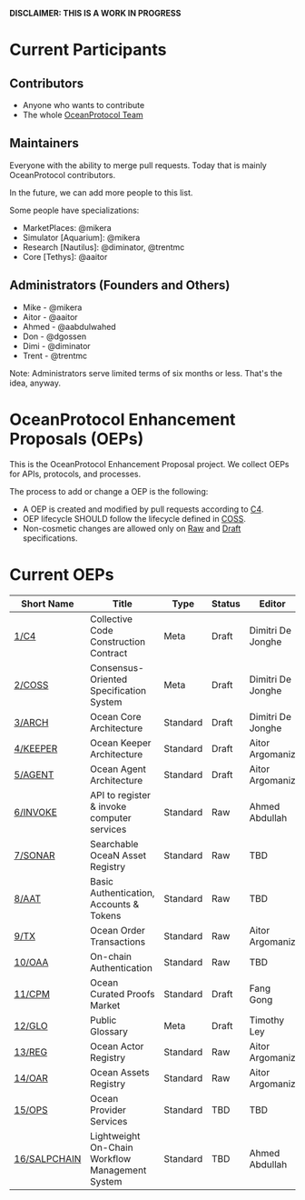 **DISCLAIMER: THIS IS A WORK IN PROGRESS**

# Current Participants

## Contributors

- Anyone who wants to contribute
- The whole [OceanProtocol Team](https://github.com/orgs/oceanprotocol/people)

## Maintainers

Everyone with the ability to merge pull requests. Today that is mainly OceanProtocol contributors.

In the future, we can add more people to this list.

Some people have specializations:

- MarketPlaces: @mikera
- Simulator [Aquarium]: @mikera
- Research [Nautilus]: @diminator, @trentmc
- Core [Tethys]: @aaitor

## Administrators (Founders and Others)

- Mike - @mikera
- Aitor - @aaitor
- Ahmed - @aabdulwahed
- Don - @dgossen
- Dimi - @diminator
- Trent - @trentmc

Note: Administrators serve limited terms of six months or less. That's the idea, anyway.

# OceanProtocol Enhancement Proposals (OEPs)

This is the OceanProtocol Enhancement Proposal project. We collect OEPs for APIs, protocols, and processes.

The process to add or change a OEP is the following:
- A OEP is created and modified by pull requests according to [C4](./1).
- OEP lifecycle SHOULD follow the lifecycle defined in [COSS](./2).
- Non-cosmetic changes are allowed only on [Raw](./2#raw-oeps) and [Draft](./2#draft-oeps) specifications.

# Current OEPs


Short Name    | Title                                                        | Type     | Status   | Editor
--------------|--------------------------------------------------------------|----------|----------|-------
[1/C4](1)     | Collective Code Construction Contract                        | Meta     | Draft    | Dimitri De Jonghe
[2/COSS](2)   | Consensus-Oriented Specification System                      | Meta     | Draft    | Dimitri De Jonghe
[3/ARCH](3)   | Ocean Core Architecture                                      | Standard | Draft    | Dimitri De Jonghe
[4/KEEPER](4) | Ocean Keeper Architecture                                    | Standard | Draft    | Aitor Argomaniz
[5/AGENT](5)  | Ocean Agent Architecture                                     | Standard | Draft    | Aitor Argomaniz
[6/INVOKE](6) | API to register & invoke computer services                   | Standard | Raw      | Ahmed Abdullah
[7/SONAR](7)  | Searchable OceaN Asset Registry                              | Standard | Raw      | TBD
[8/AAT](8)    | Basic Authentication, Accounts & Tokens                      | Standard | Raw      | TBD
[9/TX](9)     | Ocean Order Transactions                                     | Standard | Raw      | Aitor Argomaniz
[10/OAA](10)  | On-chain Authentication                                      | Standard | Raw      | TBD
[11/CPM](11)  | Ocean Curated Proofs Market                                  | Standard | Draft    | Fang Gong
[12/GLO](12)  | Public Glossary                                              | Meta     | Draft    | Timothy Ley
[13/REG](13)  | Ocean Actor Registry                                         | Standard | Raw      | Aitor Argomaniz
[14/OAR](14)  | Ocean Assets Registry                                        | Standard | Raw      | Aitor Argomaniz
[15/OPS](15)  | Ocean Provider Services                                      | Standard | TBD      | TBD
[16/SALPCHAIN](16)| Lightweight On-Chain Workflow Management System          | Standard | TBD      | Ahmed Abdullah

